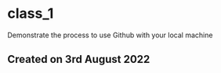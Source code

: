 # class_1
Demonstrate the process to use Github with your local machine

## Created on 3rd August 2022 
